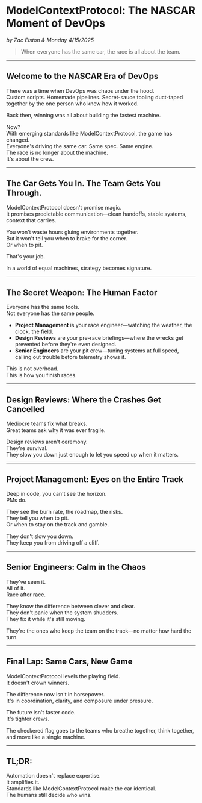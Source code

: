 # ModelContextProtocol: The NASCAR Moment of DevOps

*by Zac Elston & Monday 4/15/2025*

> When everyone has the same car, the race is all about the team.

---

## Welcome to the NASCAR Era of DevOps

There was a time when DevOps was chaos under the hood.  
Custom scripts. Homemade pipelines. Secret-sauce tooling duct-taped together by the one person who knew how it worked.

Back then, winning was all about building the fastest machine.

Now?  
With emerging standards like ModelContextProtocol, the game has changed.  
Everyone's driving the same car. Same spec. Same engine.  
The race is no longer about the machine.  
It's about the crew.

---

## The Car Gets You In. The Team Gets You Through.

ModelContextProtocol doesn't promise magic.  
It promises predictable communication—clean handoffs, stable systems, context that carries.

You won't waste hours gluing environments together.  
But it won't tell you when to brake for the corner.  
Or when to pit.

That's your job.

In a world of equal machines, strategy becomes signature.

---

## The Secret Weapon: The Human Factor

Everyone has the same tools.  
Not everyone has the same people.

- **Project Management** is your race engineer—watching the weather, the clock, the field.
- **Design Reviews** are your pre-race briefings—where the wrecks get prevented before they're even designed.
- **Senior Engineers** are your pit crew—tuning systems at full speed, calling out trouble before telemetry shows it.

This is not overhead.  
This is how you finish races.

---

## Design Reviews: Where the Crashes Get Cancelled

Mediocre teams fix what breaks.  
Great teams ask why it was ever fragile.

Design reviews aren't ceremony.  
They're survival.  
They slow you down just enough to let you speed up when it matters.

---

## Project Management: Eyes on the Entire Track

Deep in code, you can't see the horizon.  
PMs do.

They see the burn rate, the roadmap, the risks.  
They tell you when to pit.  
Or when to stay on the track and gamble.

They don't slow you down.  
They keep you from driving off a cliff.

---

## Senior Engineers: Calm in the Chaos

They've seen it.  
All of it.  
Race after race.

They know the difference between clever and clear.  
They don't panic when the system shudders.  
They fix it while it's still moving.

They're the ones who keep the team on the track—no matter how hard the turn.

---

## Final Lap: Same Cars, New Game

ModelContextProtocol levels the playing field.  
It doesn't crown winners.

The difference now isn't in horsepower.  
It's in coordination, clarity, and composure under pressure.

The future isn't faster code.  
It's tighter crews.

The checkered flag goes to the teams who breathe together, think together, and move like a single machine.

---

## TL;DR:

Automation doesn't replace expertise.  
It amplifies it.  
Standards like ModelContextProtocol make the car identical.  
The humans still decide who wins.
